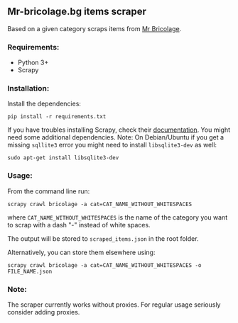 ## Mr-bricolage.bg items scraper

Based on a given category scraps items from [Mr Bricolage](https://mr-bricolage.bg).

### Requirements:

* Python 3+
* Scrapy

### Installation:

Install the dependencies:
```
pip install -r requirements.txt
```
If you have troubles installing Scrapy, check their [documentation](https://doc.scrapy.org/en/latest/intro/install.html).
You might need some additional dependencies.
Note: On Debian/Ubuntu if you get a missing ```sqllite3``` error you might need to install ```libsqlite3-dev``` as well:
```
sudo apt-get install libsqlite3-dev
```

### Usage:

From the command line run:

``` 
scrapy crawl bricolage -a cat=CAT_NAME_WITHOUT_WHITESPACES
```
where ```CAT_NAME_WITHOUT_WHITESPACES``` is the name of the category you want to scrap with a dash "-"
instead of white spaces.

The output will be stored to ```scraped_items.json``` in the root folder. 

Alternatively, you can store them elsewhere using:
``` 
scrapy crawl bricolage -a cat=CAT_NAME_WITHOUT_WHITESPACES -o FILE_NAME.json
```

### Note:

The scraper currently works without proxies. For regular usage seriously consider adding proxies.
